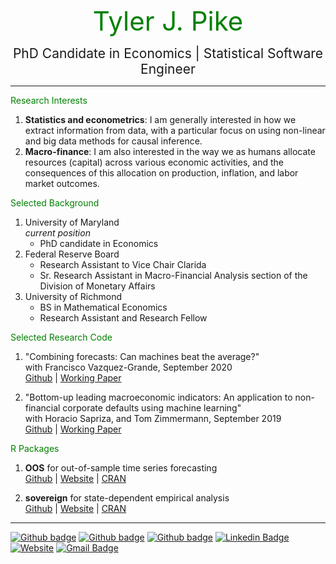 
<p align=center> <span style="color:green; font-size:3em;">Tyler J. Pike </span> </p>
<p align=center> <span style="font-size:1.5em;">PhD Candidate in Economics | Statistical Software Engineer</span> </p>

---

<span style="color:green"> Research Interests</span>
1. **Statistics and econometrics**: I am generally interested in how we extract information from data, with a particular focus on using non-linear and big data methods for causal inference.
2. **Macro-finance**: I am also interested in the way we as humans allocate resources (capital) across various economic activities, and the consequences of this allocation on production, inflation, and labor market outcomes.

<span style="color:green"> Selected Background </span>
1. University of Maryland   
*current position*
    - PhD candidate in Economics
2. Federal Reserve Board 
    - Research Assistant to Vice Chair Clarida 
    - Sr. Research Assistant in Macro-Financial Analysis section of the Division of Monetary Affairs  
3. University of Richmond
    - BS in Mathematical Economics 
    - Research Assistant and Research Fellow  

<span style="color:green"> Selected Research Code </span>
1. "Combining forecasts: Can machines beat the average?"   
with Francisco Vazquez-Grande, September 2020  
[Github](https://github.com/tylerJPike/CanMachinesBeatTheAverage) | [Working Paper](https://papers.ssrn.com/sol3/papers.cfm?abstract_id=3691117)

2. "Bottom-up leading macroeconomic indicators: An application to non-financial corporate defaults using machine learning"  
with Horacio Sapriza, and Tom Zimmermann, September 2019  
[Github](https://github.com/tylerJPike/BottomUpMacroIndicators) | [Working Paper](https://papers.ssrn.com/sol3/papers.cfm?abstract_id=3473056)

<span style="color:green"> R Packages </span>
1. **OOS** for out-of-sample time series forecasting   
[Github](https://github.com/tylerJPike/OOS) | [Website](https://tylerjpike.github.io/OOS/) | [CRAN](https://cran.r-project.org/web/packages/OOS/index.html)

2. **sovereign** for state-dependent empirical analysis  
[Github](https://github.com/tylerJPike/sovereign) | [Website](https://tylerjpike.github.io/sovereign/) | [CRAN](https://cran.r-project.org/web/packages/sovereign/index.html)

---
[![Github badge](https://img.shields.io/badge/Google_Scholar-black?style=flat-square&logo=GoogleScholar&logoColor=white)](https://scholar.google.com/citations?user=S21ZxVwAAAAJ&hl=en)
[![Github badge](https://img.shields.io/badge/SSRN-black?style=flat-square&logo=SSRN&logoColor=white)](https://papers.ssrn.com/sol3/cf_dev/AbsByAuth.cfm?per_id=3097491)
[![Github badge](https://img.shields.io/badge/GitHub-100000?style=flat-square&logo=github&logoColor=white)](https://github.com/tylerJPike)
[![Linkedin Badge](https://img.shields.io/badge/-LinkedIn-black?style=flat-square&logo=Linkedin&logoColor=white&link=https://www.linkedin.com/in/tyler-j-pike/)](https://www.linkedin.com/in/tyler-j-pike/)
[![Website](https://img.shields.io/badge/Website-black?style=flat-square&logo=InternetExplorer&logoColor=white)](https://tylerjpike.github.io/)
[![Gmail Badge](https://img.shields.io/badge/-Mail-black?style=flat-square&logo=Gmail&logoColor=white&link=mailto:tjpike7@gmail.com)](mailto:tjpike7@gmail.com)

